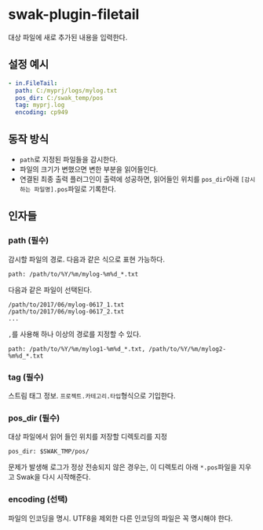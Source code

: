 # swak-plugin-filetail

대상 파일에 새로 추가된 내용을 입력한다.

## 설정 예시
```yml
- in.FileTail:
  path: C:/myprj/logs/mylog.txt
  pos_dir: C:/swak_temp/pos
  tag: myprj.log
  encoding: cp949
```

## 동작 방식
- `path`로 지정된 파일들을 감시한다.
- 파일의 크기가 변했으면 변한 부분을 읽어들인다.
- 연결된 최종 출력 플러그인이 출력에 성공하면, 읽어들인 위치를 `pos_dir`아래 `[감시하는 파일명].pos`파일로 기록한다.

## 인자들

### path (필수)
감시할 파일의 경로. 다음과 같은 식으로 표현 가능하다.

    path: /path/to/%Y/%m/mylog-%m%d_*.txt

다음과 같은 파일이 선택된다.

    /path/to/2017/06/mylog-0617_1.txt
    /path/to/2017/06/mylog-0617_2.txt
    ...

`,`를 사용해 하나 이상의 경로를 지정할 수 있다.

    path: /path/to/%Y/%m/mylog1-%m%d_*.txt, /path/to/%Y/%m/mylog2-%m%d_*.txt

### tag (필수)
스트림 태그 정보. `프로젝트.카테고리.타입`형식으로 기입한다.

### pos_dir (필수)
대상 파일에서 읽어 들인 위치를 저장할 디렉토리를 지정

    pos_dir: $SWAK_TMP/pos/

문제가 발생해 로그가 정상 전송되지 않은 경우는, 이 디렉토리 아래 `*.pos`파일을 지우고 Swak을 다시 시작해준다.

### encoding (선택)
파일의 인코딩을 명시. UTF8을 제외한 다른 인코딩의 파일은 꼭 명시해야 한다.

